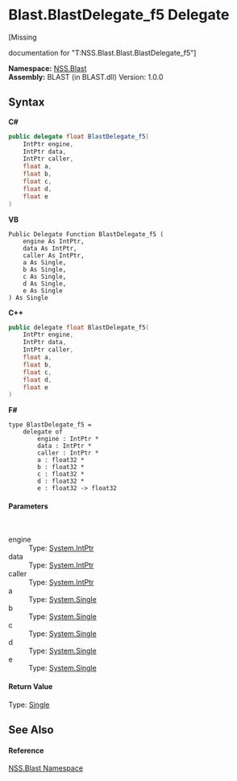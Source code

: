 # Blast.BlastDelegate_f5 Delegate
 

\[Missing <summary> documentation for "T:NSS.Blast.Blast.BlastDelegate_f5"\]

**Namespace:**&nbsp;<a href="88b55311-4a89-0894-e27a-e157e443c7f7">NSS.Blast</a><br />**Assembly:**&nbsp;BLAST (in BLAST.dll) Version: 1.0.0

## Syntax

**C#**<br />
``` C#
public delegate float BlastDelegate_f5(
	IntPtr engine,
	IntPtr data,
	IntPtr caller,
	float a,
	float b,
	float c,
	float d,
	float e
)
```

**VB**<br />
``` VB
Public Delegate Function BlastDelegate_f5 ( 
	engine As IntPtr,
	data As IntPtr,
	caller As IntPtr,
	a As Single,
	b As Single,
	c As Single,
	d As Single,
	e As Single
) As Single
```

**C++**<br />
``` C++
public delegate float BlastDelegate_f5(
	IntPtr engine, 
	IntPtr data, 
	IntPtr caller, 
	float a, 
	float b, 
	float c, 
	float d, 
	float e
)
```

**F#**<br />
``` F#
type BlastDelegate_f5 = 
    delegate of 
        engine : IntPtr * 
        data : IntPtr * 
        caller : IntPtr * 
        a : float32 * 
        b : float32 * 
        c : float32 * 
        d : float32 * 
        e : float32 -> float32
```


#### Parameters
&nbsp;<dl><dt>engine</dt><dd>Type: <a href="https://docs.microsoft.com/dotnet/api/system.intptr" target="_blank" rel="noopener noreferrer">System.IntPtr</a><br /></dd><dt>data</dt><dd>Type: <a href="https://docs.microsoft.com/dotnet/api/system.intptr" target="_blank" rel="noopener noreferrer">System.IntPtr</a><br /></dd><dt>caller</dt><dd>Type: <a href="https://docs.microsoft.com/dotnet/api/system.intptr" target="_blank" rel="noopener noreferrer">System.IntPtr</a><br /></dd><dt>a</dt><dd>Type: <a href="https://docs.microsoft.com/dotnet/api/system.single" target="_blank" rel="noopener noreferrer">System.Single</a><br /></dd><dt>b</dt><dd>Type: <a href="https://docs.microsoft.com/dotnet/api/system.single" target="_blank" rel="noopener noreferrer">System.Single</a><br /></dd><dt>c</dt><dd>Type: <a href="https://docs.microsoft.com/dotnet/api/system.single" target="_blank" rel="noopener noreferrer">System.Single</a><br /></dd><dt>d</dt><dd>Type: <a href="https://docs.microsoft.com/dotnet/api/system.single" target="_blank" rel="noopener noreferrer">System.Single</a><br /></dd><dt>e</dt><dd>Type: <a href="https://docs.microsoft.com/dotnet/api/system.single" target="_blank" rel="noopener noreferrer">System.Single</a><br /></dd></dl>

#### Return Value
Type: <a href="https://docs.microsoft.com/dotnet/api/system.single" target="_blank" rel="noopener noreferrer">Single</a>

## See Also


#### Reference
<a href="88b55311-4a89-0894-e27a-e157e443c7f7">NSS.Blast Namespace</a><br />